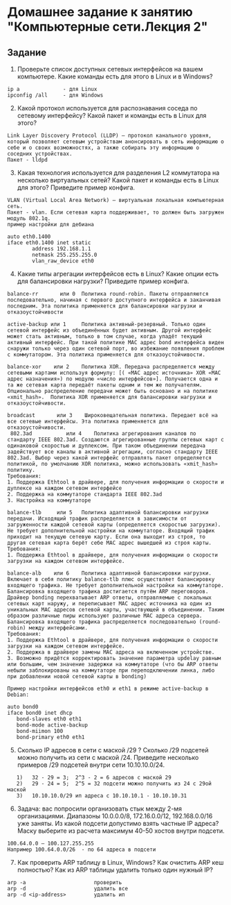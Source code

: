 # Домашнее задание к занятию "Компьютерные сети.Лекция 2"
## Задание

1. Проверьте список доступных сетевых интерфейсов на вашем компьютере. Какие команды есть для этого в Linux и в Windows?

```
ip a              - для Linux
ipconfig /all     - для Windows
```

2. Какой протокол используется для распознавания соседа по сетевому интерфейсу? Какой пакет и команды есть в Linux для этого?

```
Link Layer Discovery Protocol (LLDP) — протокол канального уровня, который позволяет сетевым устройствам анонсировать в сеть информацию о себе и о своих возможностях, а также собирать эту информацию о соседних устройствах.
Пакет - lldpd
```

3. Какая технология используется для разделения L2 коммутатора на несколько виртуальных сетей? Какой пакет и команды есть в Linux для этого? Приведите пример конфига.

```
VLAN (Virtual Local Area Network) — виртуальная локальная компьютерная сеть.
Пакет - vlan. Если сетевая карта поддерживает, то должен быть загружен модуль 802.1q.
пример настройки для дебиана

auto eth0.1400
iface eth0.1400 inet static
        address 192.168.1.1
        netmask 255.255.255.0
        vlan_raw_device eth0

```

4. Какие типы агрегации интерфейсов есть в Linux? Какие опции есть для балансировки нагрузки? Приведите пример конфига.

```
balance-rr       или 0	Политика round-robin. Пакеты отправляются последовательно, начиная с первого доступного интерфейса и заканчивая последним. Эта политика применяется для балансировки нагрузки и отказоустойчивости

active-backup или 1 	Политика активный-резервный. Только один сетевой интерфейс из объединённых будет активным. Другой интерфейс может стать активным, только в том случае, когда упадёт текущий активный интерфейс. При такой политике MAC адрес bond интерфейса виден снаружи только через один сетевой порт, во избежание появления проблем с коммутатором. Эта политика применяется для отказоустойчивости.

balance-xor    или 2 	Политика XOR. Передача распределяется между сетевыми картами используя формулу: [( «MAC адрес источника» XOR «MAC адрес назначения») по модулю «число интерфейсов»]. Получается одна и та же сетевая карта передаёт пакеты одним и тем же получателям. Опционально распределение передачи может быть основано и на политике «xmit_hash».  Политика XOR применяется для балансировки нагрузки и отказоустойчивости. 

broadcast       или 3 	 Широковещательная политика. Передает всё на все сетевые интерфейсы. Эта политика применяется для отказоустойчивости.
 802.3ad           или 4 	Политика агрегирования каналов по стандарту IEEE 802.3ad. Создаются агрегированные группы сетевых карт с одинаковой скоростью и дуплексом. При таком объединении передача задействует все каналы в активной агрегации, согласно стандарту IEEE 802.3ad. Выбор через какой интерфейс отправлять пакет определяется политикой, по умолчанию XOR политика, можно использовать «xmit_hash» политику. 
Требования:
1. Поддержка Ethtool в драйвере, для получения информации о скорости и дуплексе на каждом сетевом интерфейсе
2. Поддержка на коммутаторе стандарта IEEE 802.3ad
3. Настройка на коммутаторе

balance-tlb     или 5	Политика адаптивной балансировки нагрузки передачи. Исходящий трафик распределяется в зависимости от загруженности каждой сетевой карты (определяется скоростью загрузки). Не требует дополнительной настройки на коммутаторе. Входящий трафик приходит на текущую сетевую карту. Если она выходит из строя, то другая сетевая карта берёт себе MAC адрес вышедшей из строя карты. 
Требования:
1. Поддержка Ethtool в драйвере, для получения информации о скорости загрузки на каждом сетевом интерфейсе.

balance-alb    или 6	Политика адаптивной балансировки нагрузки. Включает в себя политику balance-tlb плюс осуществляет балансировку входящего трафика. Не требует дополнительной настройки на коммутаторе. Балансировка входящего трафика достигается путём ARP переговоров. Драйвер bonding перехватывает ARP ответы, отправляемые с локальных сетевых карт наружу, и переписывает MAC адрес источника на один из уникальных MAC адресов сетевой карты, участвующей в объединении. Таким образом различные пиры используют различные MAC адреса сервера. Балансировка входящего трафика распределяется последовательно (round-robin) между интерфейсами.
Требования:
1. Поддержка Ethtool в драйвере, для получения информации о скорости загрузки на каждом сетевом интерфейсе.
2. Поддержка в драйвере замены MAC адреса на включенном устройстве.
3. Возможно придётся корректировать значение параметра updelay равным или большим, чем значение задержки на коммутаторе (что бы ARP ответы небыли заблокированы на коммутаторе при переподключении линка, либо при добавлении новой сетевой карты в bonding)

Пример настройки интерфейсов eth0 и eth1 в режиме active-backup в Debian:

auto bond0
iface bond0 inet dhcp
   bond-slaves eth0 eth1
   bond-mode active-backup
   bond-miimon 100
   bond-primary eth0 eth1

```

5. Сколько IP адресов в сети с маской /29 ? Сколько /29 подсетей можно получить из сети с маской /24. Приведите несколько примеров /29 подсетей внутри сети 10.10.10.0/24.

```
   1)   32 - 29 = 3;  2^3 - 2 = 6 адресов с маской 29
   2)   29 - 24 = 5;  2^5 = 32 подсети можно получить из 24 с 29ой маской
   3)   10.10.10.0/29 ип адреса с 10.10.10.1 - 10.10.10.31

```

6. Задача: вас попросили организовать стык между 2-мя организациями. Диапазоны 10.0.0.0/8, 172.16.0.0/12, 192.168.0.0/16 уже заняты. Из какой подсети допустимо взять частные IP адреса? Маску выберите из расчета максимум 40-50 хостов внутри подсети.

```
100.64.0.0 — 100.127.255.255 
Например 100.64.0.0/26  - по 64 адреса в подсети
```

7. Как проверить ARP таблицу в Linux, Windows? Как очистить ARP кеш полностью? Как из ARP таблицы удалить только один нужный IP?

```
arp -a                      проверить
arp -d                      удалить все
arp -d <ip-address>         удалить ип
```
